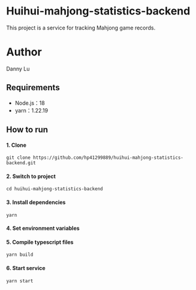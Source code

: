 # Huihui-mahjong-statistics-backend
This project is a service for tracking Mahjong game records.

# Author
Danny Lu

## Requirements
- Node.js：18
- yarn：1.22.19

## How to run

#### 1. Clone
``git clone https://github.com/hp41299889/huihui-mahjong-statistics-backend.git``

#### 2. Switch to project
``cd huihui-mahjong-statistics-backend``

#### 3. Install dependencies
``yarn``

#### 4. Set environment variables

#### 5. Compile typescript files
``yarn build``

#### 6. Start service
``yarn start``